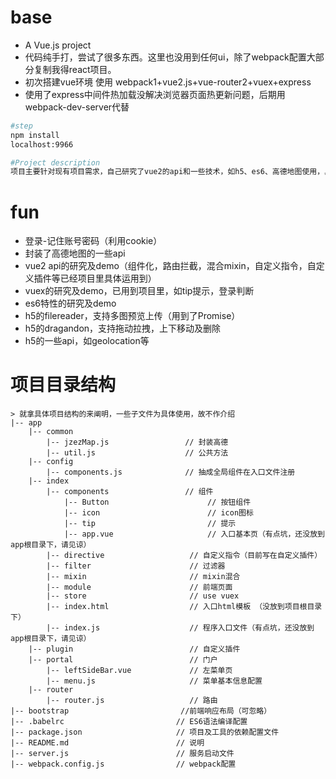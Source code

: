 # base
* A Vue.js project
* 代码纯手打，尝试了很多东西。这里也没用到任何ui，除了webpack配置大部分复制我得react项目。
* 初次搭建vue环境 使用 webpack1+vue2.js+vue-router2+vuex+express
* 使用了express中间件热加载没解决浏览器页面热更新问题，后期用webpack-dev-server代替

```bash
#step
npm install 
localhost:9966

#Project description
项目主要针对现有项目需求，自己研究了vue2的api和一些技术，如h5、es6、高德地图使用，具体见menu菜单及代码
```

# fun
* 登录-记住账号密码（利用cookie）
* 封装了高德地图的一些api
* vue2 api的研究及demo（组件化，路由拦截，混合mixin，自定义指令，自定义插件等已经项目里具体运用到）
* vuex的研究及demo，已用到项目里，如tip提示，登录判断
* es6特性的研究及demo
* h5的filereader，支持多图预览上传（用到了Promise）
* h5的dragandon，支持拖动拉拽，上下移动及删除
* h5的一些api，如geolocation等


# 项目目录结构 

    > 就拿具体项目结构的来阐明，一些子文件为具体使用，故不作介绍
    |-- app
        |-- common
            |-- jzezMap.js                 // 封装高德
            |-- util.js                    // 公共方法
        |-- config
            |-- components.js              // 抽成全局组件在入口文件注册
        |-- index
            |-- components                 // 组件
                |-- Button                      // 按钮组件
                |-- icon                        // icon图标
                |-- tip                         // 提示
                |-- app.vue                     // 入口基本页（有点坑，还没放到app根目录下，请见谅）
            |-- directive                   // 自定义指令（目前写在自定义插件）
            |-- filter                      // 过滤器
            |-- mixin                       // mixin混合
            |-- module                      // 前端页面
            |-- store                       // use vuex
            |-- index.html                  // 入口html模板 （没放到项目根目录下）
            |-- index.js                    // 程序入口文件（有点坑，还没放到app根目录下，请见谅）
        |-- plugin                          // 自定义插件
        |-- portal                          // 门户
            |-- leftSideBar.vue             // 左菜单页
            |-- menu.js                     // 菜单基本信息配置
        |-- router
            |-- router.js                   // 路由
    |-- bootstrap                         //前端响应布局（可忽略）
    |-- .babelrc                         // ES6语法编译配置
    |-- package.json                     // 项目及工具的依赖配置文件
    |-- README.md                        // 说明
    |-- server.js                        // 服务启动文件
    |-- webpack.config.js                // webpack配置


